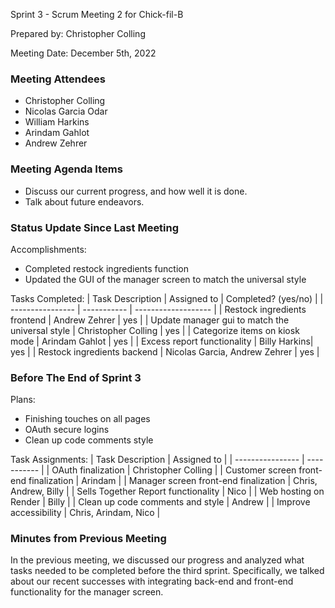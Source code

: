 Sprint 3 - Scrum Meeting 2 for Chick-fil-B

Prepared by: Christopher Colling

Meeting Date: December 5th, 2022

### Meeting Attendees

- Christopher Colling
- Nicolas Garcia Odar
- William Harkins
- Arindam Gahlot
- Andrew Zehrer

### Meeting Agenda Items

- Discuss our current progress, and how well it is done.
- Talk about future endeavors.

### Status Update Since Last Meeting

Accomplishments:
- Completed restock ingredients function
- Updated the GUI of the manager screen to match the universal style

Tasks Completed:
| Task Description | Assigned to | Completed? (yes/no) |
| ---------------- | ----------- | ------------------- |
| Restock ingredients frontend | Andrew Zehrer | yes |
| Update manager gui to match the universal style | Christopher Colling | yes |
| Categorize items on kiosk mode | Arindam Gahlot | yes |
| Excess report functionality | Billy Harkins| yes |
| Restock ingredients backend | Nicolas Garcia, Andrew Zehrer | yes |

### Before The End of Sprint 3

Plans:
- Finishing touches on all pages
- OAuth secure logins
- Clean up code comments style

Task Assignments:
| Task Description | Assigned to |
| ---------------- | ----------- |
| OAuth finalization | Christopher Colling |
| Customer screen front-end finalization | Arindam |
| Manager screen front-end finalization | Chris, Andrew, Billy |
| Sells Together Report functionality | Nico |
| Web hosting on Render | Billy |
| Clean up code comments and style | Andrew |
| Improve accessibility | Chris, Arindam, Nico |


### Minutes from Previous Meeting

In the previous meeting, we discussed our progress and analyzed what tasks needed to be completed before the third sprint. Specifically, we talked about our recent successes with integrating back-end and front-end functionality for the manager screen.
